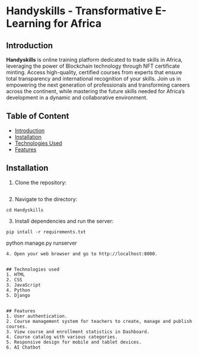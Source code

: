 # Handyskills - Transformative E-Learning for Africa


## Introduction
**Handyskills** is online training platform dedicated to trade skills in Africa, leveraging the power of Blockchain technology through NFT certificate minting. 
Access high-quality, certified courses from experts that ensure total transparency and international recognition of your skills. 
Join us in empowering the next generation of professionals and transforming careers across the continent, while mastering the future skills needed for Africa’s development in a dynamic and collaborative environment.


## Table of Content
  * [Introduction](#introduction)
  * [Installation](#installation)
  * [Technologies Used](#technologies-used)
  * [Features](#features)


## Installation
1. Clone the repository:

```git clone https://github.com/Fifiboss98/Handyskills.git

```
2. Navigate to the directory:
```
cd Handyskills
```
3. Install dependencies and run the server:
```
pip intall -r requirements.txt
```
python manage.py runserver
```
4. Open your web browser and go to http://localhost:8000.
  
  
## Technologies used
1. HTML
2. CSS
3. JavaScript
4. Python
5. Django


## Features
1. User authentication.
2. Course management system for teachers to create, manage and publish courses.
3. View course and enrollment statistics in Dashboard.
4. Course catalog with various categories.
5. Responsive design for mobile and tablet devices.
6. AI Chatbot

